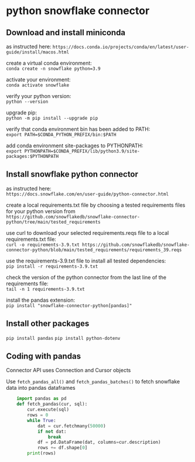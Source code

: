 # python snowflake connector

## Download and install miniconda

as instructed here:
`https://docs.conda.io/projects/conda/en/latest/user-guide/install/macos.html`

create a virtual conda environment:  
`conda create -n snowflake python=3.9`

activate your environment:  
`conda activate snowflake`

verify your python version:  
`python --version`

upgrade pip:  
`python -m pip install --upgrade pip`

verify that conda environment bin has been added to PATH:  
`export PATH=$CONDA_PYTHON_PREFIX/bin:$PATH`

add conda environment site-packages to PYTHONPATH:  
`export PYTHONPATH=$CONDA_PREFIX/lib/python3.9/site-packages:$PYTHONPATH`

## Install snowflake python connector

as instructed here:  
`https://docs.snowflake.com/en/user-guide/python-connector.html`

create a local requirements.txt file by choosing a tested requirements files for your python version from  
`https://github.com/snowflakedb/snowflake-connector-python/tree/main/tested_requirements`

use curl to download your selected requirements.reqs file to a local requirements.txt file:  
`curl -o requirements-3.9.txt https://github.com/snowflakedb/snowflake-connector-python/blob/main/tested_requirements/requirements_39.reqs`

use the requirements-3.9.txt file to install all tested dependencies:  
`pip install -r requirements-3.9.txt`

check the version of the python connector from the last line of the requirements file:  
`tail -n 1 requirements-3.9.txt`

install the pandas extension:  
`pip install "snowflake-connector-python[pandas]"`

## Install other packages

`pip install pandas`
`pip install python-dotenv`

## Coding with pandas

Connector API uses Connection and Cursor objects  

Use `fetch_pandas_all()` and `fetch_pandas_batches()` to fetch snowflake data into pandas dataframes

```python
    import pandas as pd
    def fetch_pandas(cur, sql):
        cur.execute(sql)
        rows = 0
        while True:
            dat = cur.fetchmany(50000)
            if not dat:
                break
            df = pd.DataFrame(dat, columns=cur.description)
            rows += df.shape[0]
        print(rows)
```
